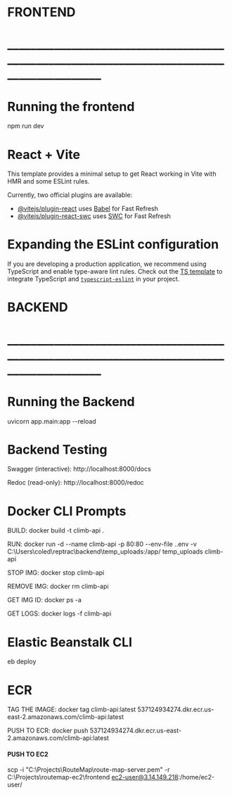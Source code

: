 # FRONTEND
# __________________________________________________________________________________________

# Running the frontend

npm run dev

# React + Vite

This template provides a minimal setup to get React working in Vite with HMR and some ESLint rules.

Currently, two official plugins are available:

- [@vitejs/plugin-react](https://github.com/vitejs/vite-plugin-react/blob/main/packages/plugin-react/README.md) uses [Babel](https://babeljs.io/) for Fast Refresh
- [@vitejs/plugin-react-swc](https://github.com/vitejs/vite-plugin-react-swc) uses [SWC](https://swc.rs/) for Fast Refresh

# Expanding the ESLint configuration

If you are developing a production application, we recommend using TypeScript and enable type-aware lint rules. Check out the [TS template](https://github.com/vitejs/vite/tree/main/packages/create-vite/template-react-ts) to integrate TypeScript and [`typescript-eslint`](https://typescript-eslint.io) in your project.


# BACKEND
# __________________________________________________________________________________________

# Running the Backend 

 uvicorn app.main:app --reload 

# Backend Testing

Swagger (interactive): http://localhost:8000/docs

Redoc (read-only): http://localhost:8000/redoc

# Docker CLI Prompts

BUILD:              docker build -t climb-api . 

RUN:                docker run -d --name climb-api -p 80:80 --env-file .\.env -v C:\Users\coled\reptrac\backend\temp_uploads:/app/ temp_uploads climb-api
        
STOP IMG:           docker stop climb-api 

REMOVE IMG:         docker rm   climb-api

GET IMG ID:         docker ps -a 

GET LOGS:           docker logs -f climb-api 

# Elastic Beanstalk CLI

eb deploy 

# ECR

TAG THE IMAGE:      docker tag climb-api:latest 537124934274.dkr.ecr.us-east-2.amazonaws.com/climb-api:latest

PUSH TO ECR:        docker push 537124934274.dkr.ecr.us-east-2.amazonaws.com/climb-api:latest


#### PUSH TO EC2

 scp -i "C:\Projects\RouteMap\route-map-server.pem" -r C:\Projects\routemap-ec2\frontend ec2-user@3.14.149.218:/home/ec2-user/


